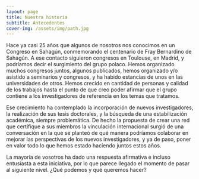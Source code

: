 ```yaml
---
layout: page
title: Nuestra historia
subtitle: Antecedentes
cover-img: /assets/img/path.jpg
---
```


Hace ya casi 25 años que algunos de nosotros nos conocimos en un Congreso en Sahagún, conmemorando el centenario de Fray Bernardino de Sahagún. A ese contacto siguieron congresos en Toulouse, en Madrid, y podríamos decir el surgimiento del grupo polaco. Hemos organizado muchos congresos juntos, algunos publicados, hemos organizado y/o asistido a seminarios y congresos, y ha habido estancias de unos en las universidades de otros. Hemos crecido en cantidad de personas y calidad de los trabajos hasta el punto de que creo poder afirmar que el grupo contiene a los investigadores de referencia en los temas que tratamos.

Ese crecimiento ha contemplado la incorporación de nuevos investigadores, la realización de sus tesis doctorales, y la búsqueda de una estabilización académica, siempre problemática. De hecho  la propuesta de crear una red que certifique a sus miembros la vinculación internacional surgió de una conversación en la que se planteó de qué manera podríamos colaborar en mejorar las perspectivas de los nuevos investigadores, y ya de paso, poner en valor todo lo que hemos estado haciendo juntos estos años.

La mayoría de vosotros ha dado una respuesta afirmativa e incluso entusiasta a esta iniciativa, por lo que parece llegado el momento de pasar al siguiente nivel. ¿Qué podemos y qué queremos hacer?
